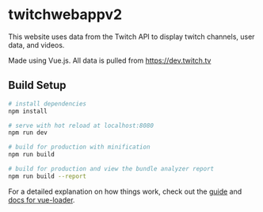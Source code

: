 # twitchwebappv2

This website uses data from the Twitch API to display twitch channels, user data, and videos. 

Made using Vue.js. All data is pulled from https://dev.twitch.tv

## Build Setup

``` bash
# install dependencies
npm install

# serve with hot reload at localhost:8080
npm run dev

# build for production with minification
npm run build

# build for production and view the bundle analyzer report
npm run build --report
```

For a detailed explanation on how things work, check out the [guide](http://vuejs-templates.github.io/webpack/) and [docs for vue-loader](http://vuejs.github.io/vue-loader).
